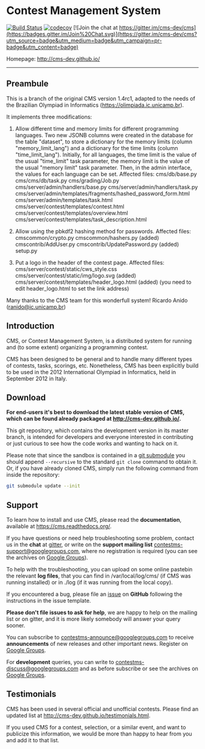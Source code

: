 Contest Management System
=========================

[![Build Status](https://travis-ci.org/cms-dev/cms.svg?branch=master)](https://travis-ci.org/cms-dev/cms)
[![codecov](https://codecov.io/gh/cms-dev/cms/branch/master/graph/badge.svg)](https://codecov.io/gh/cms-dev/cms)
[![Join the chat at https://gitter.im/cms-dev/cms](https://badges.gitter.im/Join%20Chat.svg)](https://gitter.im/cms-dev/cms?utm_source=badge&utm_medium=badge&utm_campaign=pr-badge&utm_content=badge)

Homepage: <http://cms-dev.github.io/>


---------
Preambule
---------
This is a branch of the original CMS version 1.4rc1, adapted to the needs of the
Brazilian Olympiad in Informatics (https://olimpiada.ic.unicamp.br).

It implements three modifications:

1) Allow different time and memory limits for different programming languages.
   Two new JSONB columns were created in the database for the table "dataset",
   to store a dictionary for the memory limits (column "memory_limit_lang")
   and a dictionary for the time limits (column "time_limit_lang"). Initially,
   for all languages, the time limit is the value of the usual "time_limit" task
   parameter, the memory limit is the value of the usual "memory limit" task
   parameter. Then, in the admin interface, the values for each language
   can be set.
   Affected files:
      cms/db/base.py
      cms/cms/db/task.py
      cms/grading/Job.py
      cms/server/admin/handlers/base.py
      cms/server/admin/handlers/task.py
      cms/server/admin/templates/fragments/hashed_password_form.html      
      cms/server/admin/templates/task.html
      cms/server/contest/templates/contest.html
      cms/server/contest/templates/overview.html
      cms/server/contest/templates/task_description.html
      
2) Allow using the pbkdf2 hashing method for passwords.
   Affected files:
      cmscommon/crypto.py
      cmscommon/hashers.py (added)
      cmscontrib/AddUser.py
      cmscontrib/UpdatePassword.py (added)
      setup.py
      
3) Put a logo in the header of the contest page.
   Affected files:
      cms/server/contest/static/cws_style.css
      cms/server/contest/static/img/logo.svg (added)
      cms/server/contest/templates/header_logo.html (added)
   (you need to edit header_logo.html to set the link address)

Many thanks to the CMS team for this wonderfull system!
Ricardo Anido (ranido@ic.unicamp.br)


Introduction
------------

CMS, or Contest Management System, is a distributed system for running
and (to some extent) organizing a programming contest.

CMS has been designed to be general and to handle many different types
of contests, tasks, scorings, etc. Nonetheless, CMS has been
explicitly build to be used in the 2012 International Olympiad in
Informatics, held in September 2012 in Italy.


Download
--------

**For end-users it's best to download the latest stable version of CMS,
which can be found already packaged at <http://cms-dev.github.io/>.**

This git repository, which contains the development version in its
master branch, is intended for developers and everyone interested in
contributing or just curious to see how the code works and wanting to
hack on it.

Please note that since the sandbox is contained in a
[git submodule](http://git-scm.com/docs/git-submodule) you should append
`--recursive` to the standard `git clone` command to obtain it. Or, if
you have already cloned CMS, simply run the following command from
inside the repository:

```bash
git submodule update --init
```


Support
-------

To learn how to install and use CMS, please read the **documentation**,
available at <https://cms.readthedocs.org/>.

If you have questions or need help troubleshooting some problem,
contact us in the **chat** at [gitter](https://gitter.im/cms-dev/cms),
or write on the **support mailing list**
<contestms-support@googlegroups.com>, where no registration is required
(you can see the archives on
[Google Groups](https://groups.google.com/forum/#!forum/contestms-support)).

To help with the troubleshooting, you can upload on some online
pastebin the relevant **log files**, that you can find in
/var/local/log/cms/ (if CMS was running installed) or in ./log (if it
was running from the local copy).

If you encountered a bug, please file an
[issue](https://github.com/cms-dev/cms/issues) on **GitHub** following
the instructions in the issue template.

**Please don't file issues to ask for help**, we are happy to help
on the mailing list or on gitter, and it is more likely somebody will
answer your query sooner.

You can subscribe to <contestms-announce@googlegroups.com> to receive
**announcements** of new releases and other important news. Register on
[Google Groups](https://groups.google.com/forum/#!forum/contestms-announce).

For **development** queries, you can write to
<contestms-discuss@googlegroups.com> and as before subscribe or see the
archives on
[Google Groups](https://groups.google.com/forum/#!forum/contestms-discuss).



Testimonials
------------

CMS has been used in several official and unofficial contests. Please
find an updated list at <http://cms-dev.github.io/testimonials.html>.

If you used CMS for a contest, selection, or a similar event, and want
to publicize this information, we would be more than happy to hear
from you and add it to that list.

